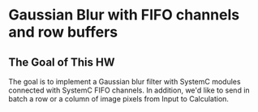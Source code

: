 # Gaussian Blur with FIFO channels and row buffers

## The Goal of This HW

The goal is to implement a Gaussian blur filter with SystemC modules connected with SystemC FIFO channels. In addition, we'd like to send in batch a row or a column of image pixels from Input to Calculation.
